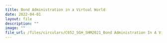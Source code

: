 ```yaml
---
title: Bond Administration in a Virtual World
date: 2022-04-01
layout: file
description: ""
image: ""
file_url: /files/circulars/C652_SGH_SHM2021_Bond Administration In A Virtual World.pdf
---
```

